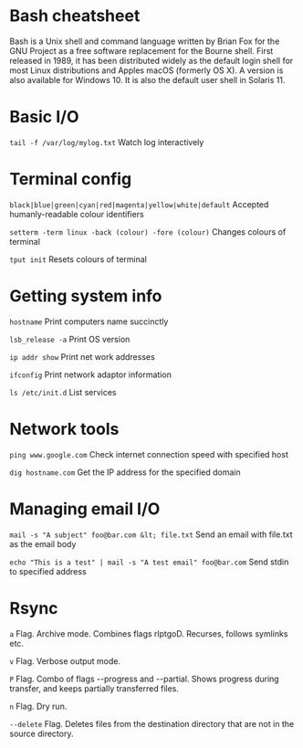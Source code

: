 # Bash cheatsheet

Bash is a Unix shell and command language written by Brian Fox for the GNU Project as a free software replacement for
the Bourne shell. First released in 1989, it has been distributed widely as the default login shell for most Linux
distributions and Apples macOS (formerly OS X). A version is also available for Windows 10. It is also the default user
shell in Solaris 11.

# Basic I/O

`tail -f /var/log/mylog.txt`
Watch log interactively

# Terminal config

`black|blue|green|cyan|red|magenta|yellow|white|default`
Accepted humanly-readable colour identifiers

`setterm -term linux -back (colour) -fore (colour)`
Changes colours of terminal

`tput init`
Resets colours of terminal

# Getting system info

`hostname`
Print computers name succinctly

`lsb_release -a`
Print OS version

`ip addr show`
Print net work addresses

`ifconfig`
Print network adaptor information

`ls /etc/init.d`
List services

# Network tools

`ping www.google.com`
Check internet connection speed with specified host

`dig hostname.com`
Get the IP address for the specified domain

# Managing email I/O

`mail -s "A subject" foo@bar.com &lt; file.txt`
Send an email with file.txt as the email body

`echo "This is a test" | mail -s "A test email" foo@bar.com`
Send stdin to specified address

# Rsync

`a`
Flag. Archive mode. Combines flags rlptgoD. Recurses, follows symlinks etc.

`v`
Flag. Verbose output mode.

`P`
Flag. Combo of flags --progress and --partial. Shows progress during transfer, and keeps partially transferred
files.

`n`
Flag. Dry run.

`--delete`
Flag. Deletes files from the destination directory that are not in the source directory.